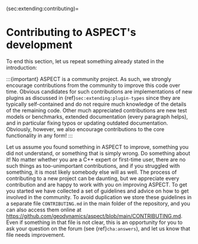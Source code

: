 (sec:extending:contributing)=
# Contributing to ASPECT's development

To end this section, let us repeat something already stated in the
introduction:

:::{important}
ASPECT is a community project. As such, we strongly encourage contributions from
the community to improve this code over time. Obvious candidates for such contributions are
implementations of new plugins as discussed in {ref}`sec:extending:plugin-types` since they are typically self-contained
and do not require much knowledge of the details of the remaining code. Other much appreciated
contributions are new test models or benchmarks, extended documentation (every paragraph
helps), and in particular fixing typos or updating outdated documentation. Obviously, however,
we also encourage contributions to the core functionality in any form!
:::

Let us assume you found something in ASPECT to
improve, something you did not understand, or something that is simply wrong.
Do something about it! No matter whether you are a C++ expert or first-time
user, there are no such things as too-unimportant contributions, and if you
struggled with something, it is most likely somebody else will as well. The
process of contributing to a new project can be daunting, but we appreciate
every contribution and are happy to work with you on improving
ASPECT. To get you started we have collected a set of
guidelines and advice on how to get involved in the community. To avoid
duplication we store these guidelines in a separate file `CONTRIBUTING.md`
in the main folder of the repository, and you can also access them online at
<https://github.com/geodynamics/aspect/blob/main/CONTRIBUTING.md>. Even if
something in that file is not clear, this is an opportunity for you to ask
your question on the forum (see {ref}`cha:answers`), and let us know that file
needs improvement.
